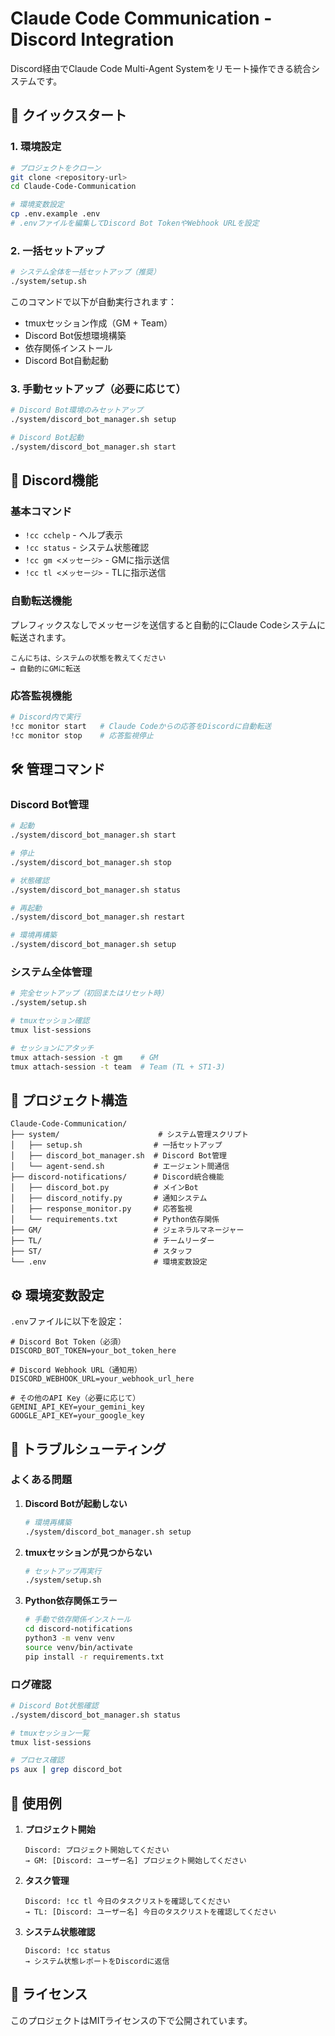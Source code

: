 # Claude Code Communication - Discord Integration

Discord経由でClaude Code Multi-Agent Systemをリモート操作できる統合システムです。

## 🚀 クイックスタート

### 1. 環境設定

```bash
# プロジェクトをクローン
git clone <repository-url>
cd Claude-Code-Communication

# 環境変数設定
cp .env.example .env
# .envファイルを編集してDiscord Bot TokenやWebhook URLを設定
```

### 2. 一括セットアップ

```bash
# システム全体を一括セットアップ（推奨）
./system/setup.sh
```

このコマンドで以下が自動実行されます：
- tmuxセッション作成（GM + Team）
- Discord Bot仮想環境構築
- 依存関係インストール
- Discord Bot自動起動

### 3. 手動セットアップ（必要に応じて）

```bash
# Discord Bot環境のみセットアップ
./system/discord_bot_manager.sh setup

# Discord Bot起動
./system/discord_bot_manager.sh start
```

## 📱 Discord機能

### 基本コマンド
- `!cc cchelp` - ヘルプ表示
- `!cc status` - システム状態確認
- `!cc gm <メッセージ>` - GMに指示送信
- `!cc tl <メッセージ>` - TLに指示送信

### 自動転送機能
プレフィックスなしでメッセージを送信すると自動的にClaude Codeシステムに転送されます。

```
こんにちは、システムの状態を教えてください
→ 自動的にGMに転送
```

### 応答監視機能
```bash
# Discord内で実行
!cc monitor start   # Claude Codeからの応答をDiscordに自動転送
!cc monitor stop    # 応答監視停止
```

## 🛠️ 管理コマンド

### Discord Bot管理
```bash
# 起動
./system/discord_bot_manager.sh start

# 停止
./system/discord_bot_manager.sh stop

# 状態確認
./system/discord_bot_manager.sh status

# 再起動
./system/discord_bot_manager.sh restart

# 環境再構築
./system/discord_bot_manager.sh setup
```

### システム全体管理
```bash
# 完全セットアップ（初回またはリセット時）
./system/setup.sh

# tmuxセッション確認
tmux list-sessions

# セッションにアタッチ
tmux attach-session -t gm    # GM
tmux attach-session -t team  # Team (TL + ST1-3)
```

## 📁 プロジェクト構造

```
Claude-Code-Communication/
├── system/                      # システム管理スクリプト
│   ├── setup.sh                # 一括セットアップ
│   ├── discord_bot_manager.sh  # Discord Bot管理
│   └── agent-send.sh           # エージェント間通信
├── discord-notifications/      # Discord統合機能
│   ├── discord_bot.py          # メインBot
│   ├── discord_notify.py       # 通知システム
│   ├── response_monitor.py     # 応答監視
│   └── requirements.txt        # Python依存関係
├── GM/                         # ジェネラルマネージャー
├── TL/                         # チームリーダー
├── ST/                         # スタッフ
└── .env                        # 環境変数設定
```

## ⚙️ 環境変数設定

`.env`ファイルに以下を設定：

```env
# Discord Bot Token（必須）
DISCORD_BOT_TOKEN=your_bot_token_here

# Discord Webhook URL（通知用）
DISCORD_WEBHOOK_URL=your_webhook_url_here

# その他のAPI Key（必要に応じて）
GEMINI_API_KEY=your_gemini_key
GOOGLE_API_KEY=your_google_key
```

## 🔧 トラブルシューティング

### よくある問題

1. **Discord Botが起動しない**
   ```bash
   # 環境再構築
   ./system/discord_bot_manager.sh setup
   ```

2. **tmuxセッションが見つからない**
   ```bash
   # セットアップ再実行
   ./system/setup.sh
   ```

3. **Python依存関係エラー**
   ```bash
   # 手動で依存関係インストール
   cd discord-notifications
   python3 -m venv venv
   source venv/bin/activate
   pip install -r requirements.txt
   ```

### ログ確認
```bash
# Discord Bot状態確認
./system/discord_bot_manager.sh status

# tmuxセッション一覧
tmux list-sessions

# プロセス確認
ps aux | grep discord_bot
```

## 🚀 使用例

1. **プロジェクト開始**
   ```
   Discord: プロジェクト開始してください
   → GM: [Discord: ユーザー名] プロジェクト開始してください
   ```

2. **タスク管理**
   ```
   Discord: !cc tl 今日のタスクリストを確認してください
   → TL: [Discord: ユーザー名] 今日のタスクリストを確認してください
   ```

3. **システム状態確認**
   ```
   Discord: !cc status
   → システム状態レポートをDiscordに返信
   ```

## 📄 ライセンス

このプロジェクトはMITライセンスの下で公開されています。
